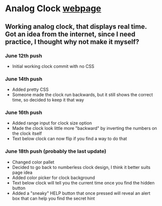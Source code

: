 # Analog Clock [webpage](https://jusgra.github.io/clock-app/)
## Working analog clock, that displays real time. Got an idea from the internet, since I need practice, I thought why not make it myself?

### June 12th push
- Initial working clock commit with no CSS

### June 14th push
- Added pretty CSS
- Someone made the clock run backwards, but it still shows the correct time, so decided to keep it that way

### June 16th push
- Added range input for clock size option
- Made the clock look little more "backward" by inverting the numbers on the clock itself
- Text below clock can now flip if you find a way to do that

### June 18th push (probably the last update)
- Changed color pallet
- Decided to go back to numberless clock design, I think it better suits page idea
- Added color picker for clock background
- Text below clock will tell you the current time once you find the hidden button
- Added a "sneaky" HELP button that once pressed will reveal an alert box that can help you find the secret hint

